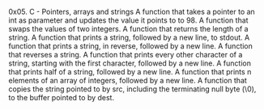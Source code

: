 0x05. C - Pointers, arrays and strings
A function that takes a pointer to an int as parameter and updates the value it points to to 98.
A function that swaps the values of two integers.
A function that returns the length of a string.
A function that prints a string, followed by a new line, to stdout.
A function that prints a string, in reverse, followed by a new line.
A function that reverses a string.
A function that prints every other character of a string, starting with the first character, followed by a new line.
A function that prints half of a string, followed by a new line.
A function that prints n elements of an array of integers, followed by a new line.
A  function that copies the string pointed to by src, including the terminating null byte (\0), to the buffer pointed to by dest.
